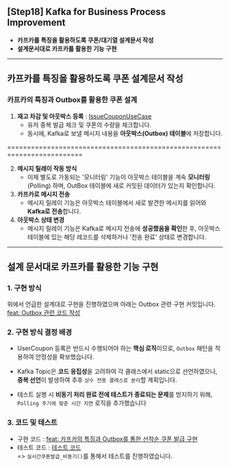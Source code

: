 ## [Step18] Kafka for Business Process Improvement
- **카프카를 특징을 활용하도록 쿠폰/대기열 설계문서 작성**
- **설계문서대로 카프카를 활용한 기능 구현**

---
## 카프카를 특징을 활용하도록 쿠폰 설계문서 작성

### 카프카의 특징과 Outbox를 활용한 쿠폰 설계

1. **재고 차감 및 아웃박스 등록** : [IssueCouponUseCase](https://github.com/jissuk/hhplus_eCommerce_java/blob/step17/src/main/java/kr/hhplus/be/server/coupon/usecase/IssueCouponUseCase.java)
    - 유저 중복 발급 체크 및 쿠폰의 수량을 체크합니다.
    - 동시에, Kafka로 보낼 메시지 내용을 **아웃박스(Outbox) 테이블**에 저장합니다.
   
=========================================================================

2. **메시지 릴레이 작동 방식**
    - 이제 별도로 가동되는 '모니터링' 기능이 아웃박스 테이블을 계속 **모니터링**(Polling) 하며, OutBox 테이블에 새로 커밋된 데이터가 있는지 확인합니다.
3. **카프카로 메시지 전송**
    - 메시지 릴레이 기능은 아웃박스 테이블에서 새로 발견한 메시지를 읽어와 **Kafka로 전송**합니다.
4. **아웃박스 상태 변경**
    - 메시지 릴레이 기능은 Kafka로 메시지 전송에 **성공했음을 확인**한 후, 아웃박스 테이블에 있는 해당 레코드를 삭제하거나 '전송 완료' 상태로 변경합니다.

--- 

## 설계 문서대로 카프카를 활용한 기능 구현

### 1. 구현 방식
위에서 언급한 설계대로 구현을 진행하였으며 아래는 Outbox 관련 구현 커밋입니다.
</br> [feat: Outbox 관련 코드 작성](https://github.com/jissuk/hhplus_eCommerce_java/pull/10/commits/1cb5d25e017ff9dd3631c3434c31629aeb942885)
### 2. 구현 방식 결정 배경
- UserCoupon 등록은 반드시 수행되어야 하는 **핵심 로직**이므로, `Outbox` 패턴을 적용하여 안정성을 확보했습니다.

- Kafka Topic은 **코드 응집성**을 고려하여 각 클래스에서 static으로 선언하였으나, **중복 선언**이 발생하여 추후 `상수 전용 클래스로 분리`할 계획입니다.

- 테스트 실행 시 **비동기 처리 완료 전에 테스트가 종료되는 문제**를 방지하기 위해, `Polling 주기에 맞춘 시간 지연` 로직을 추가했습니다
### 3. 코드 및 테스트
- 구현 코드 : [feat: 카프카의 특징과 Outbox를 통한 선착순 쿠폰 발급 구현](https://github.com/jissuk/hhplus_eCommerce_java/commit/25ad2024f08c033ce86f92e607d30f9460dc9a28)
- 테스트 코드 : [테스트 코드](https://github.com/jissuk/hhplus_eCommerce_java/blob/step17/src/test/java/kr/hhplus/be/server/coupon/usecase/integration/IssueCouponUseCaseTest.java)
  </br> => `실시간쿠폰발급_비동기()`를 통해서 테스트를 진행하였습니다.
